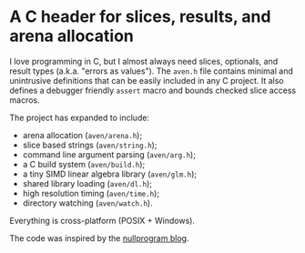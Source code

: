 # A C header for slices, results, and arena allocation

I love programming in C, but I almost always need slices, optionals, and
result types (a.k.a. "errors as values").
The `aven.h` file contains minimal and unintrusive definitions
that can be easily included in any C project.
It also defines a debugger friendly `assert` macro and bounds checked slice
access macros.

The project has expanded to include:
 - arena allocation (`aven/arena.h`);
 - slice based strings (`aven/string.h`);
 - command line argument parsing (`aven/arg.h`);
 - a C build system (`aven/build.h`);
 - a tiny SIMD linear algebra library (`aven/glm.h`);
 - shared library loading (`aven/dl.h`);
 - high resolution timing (`aven/time.h`);
 - directory watching (`aven/watch.h`).

Everything is cross-platform (POSIX + Windows).

The code was inspired by the [nullprogram blog][1].

[1]: https://nullprogram.com
